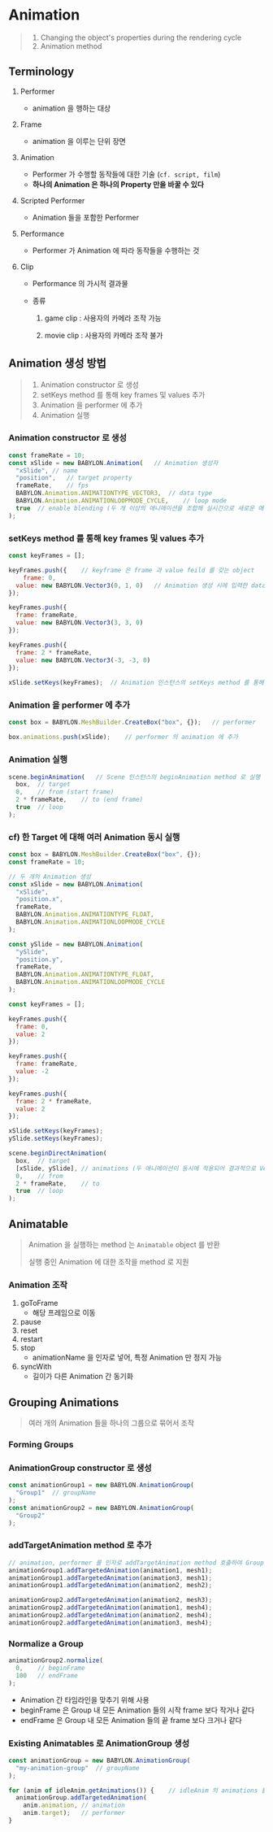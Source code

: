 # Animation

> 1. Changing the object's properties during the rendering cycle
> 2. Animation method

## Terminology

1. Performer 

   - animation 을 행하는 대상

2. Frame

   - animation 을 이루는 단위 장면

3. Animation

   - Performer 가 수행할 동작들에 대한 기술 (`cf. script, film`)
   - **하나의 Animation 은 하나의 Property 만을 바꿀 수 있다**

4. Scripted Performer

   - Animation 들을 포함한 Performer

5. Performance

   - Performer 가 Animation 에 따라 동작들을 수행하는 것

6. Clip

   - Performance 의 가시적 결과물

   - 종류 

     1) game clip : 사용자의 카메라 조작 가능

     2) movie clip : 사용자의 카메라 조작 불가

## Animation 생성 방법

> 1. Animation constructor 로 생성
> 2. setKeys method 를 통해 key frames 및 values 추가 
> 3. Animation 을 performer 에 추가
> 4. Animation 실행

### Animation constructor 로 생성

```js
const frameRate = 10;
const xSlide = new BABYLON.Animation(	// Animation 생성자
  "xSlide",	// name
  "position",	// target property
  frameRate,	// fps
  BABYLON.Animation.ANIMATIONTYPE_VECTOR3,	// data type
  BABYLON.Animation.ANIMATIONLOOPMODE_CYCLE,	// loop mode
  true	// enable blending (두 개 이상의 애니메이션을 조합해 실시간으로 새로운 애니메이션 생성)
);
```

### setKeys method 를 통해 key frames 및 values 추가 

```js
const keyFrames = []; 

keyFrames.push({	// keyframe 은 frame 과 value feild 를 갖는 object
	frame: 0,
  value: new BABYLON.Vector3(0, 1, 0)	// Animation 생성 시에 입력한 data type 과 일치해야 한다
});

keyFrames.push({
  frame: frameRate,
  value: new BABYLON.Vector3(3, 3, 0)
});

keyFrames.push({
  frame: 2 * frameRate,
  value: new BABYLON.Vector3(-3, -3, 0)
});
 
xSlide.setKeys(keyFrames);	// Animation 인스턴스의 setKeys method 를 통해 추가

```

### Animation 을 performer 에 추가

```js
const box = BABYLON.MeshBuilder.CreateBox("box", {});	// performer

box.animations.push(xSlide);	// performer 의 animation 에 추가
```

### Animation 실행

```js
scene.beginAnimation(	// Scene 인스턴스의 beginAnimation method 로 실행	
  box,	// target
  0,	// from (start frame)
  2 * frameRate,	// to (end frame)
  true	// loop
);
```

### cf) 한 Target 에 대해 여러 Animation 동시 실행

```js
const box = BABYLON.MeshBuilder.CreateBox("box", {});
const frameRate = 10;

// 두 개의 Animation 생성
const xSlide = new BABYLON.Animation(
  "xSlide",
  "position.x",
  frameRate,
  BABYLON.Animation.ANIMATIONTYPE_FLOAT,
  BABYLON.Animation.ANIMATIONLOOPMODE_CYCLE
);

const ySlide = new BABYLON.Animation(
  "ySlide",
  "position.y",
  frameRate,
  BABYLON.Animation.ANIMATIONTYPE_FLOAT,
  BABYLON.Animation.ANIMATIONLOOPMODE_CYCLE
);

const keyFrames = []; 

keyFrames.push({
  frame: 0,
  value: 2
});

keyFrames.push({
  frame: frameRate,
  value: -2
});

keyFrames.push({
  frame: 2 * frameRate,
  value: 2
});

xSlide.setKeys(keyFrames);
ySlide.setKeys(keyFrames);

scene.beginDirectAnimation(
  box,	// target
  [xSlide, ySlide],	// animations (두 애니메이션이 동시에 적용되어 결과적으로 Vector2 애니메이션을 적용하는 것과 동일하게 동작)
  0,	// from
  2 * frameRate,	// to
  true	// loop
);
```

## Animatable

> Animation 을 실행하는 method 는 `Animatable` object 를 반환
>
> 실행 중인 Animation 에 대한 조작을 method 로 지원

### Animation 조작

1. goToFrame
   - 해당 프레임으로 이동
2. pause
3. reset
4. restart
5. stop
   - animationName 을 인자로 넣어, 특정 Animation 만 정지 가능
6. syncWith
   - 길이가 다른 Animation 간 동기화

## Grouping Animations

> 여러 개의 Animation 들을 하나의 그룹으로 묶어서 조작

### Forming Groups

### AnimationGroup constructor 로 생성

```js
const animationGroup1 = new BABYLON.AnimationGroup(
  "Group1"	// groupName
);
const animationGroup2 = new BABYLON.AnimationGroup(
  "Group2"
);
```

### addTargetAnimation method 로 추가

```js
// animation, performer 를 인자로 addTargetAnimation method 호출하여 Group 에 추가
animationGroup1.addTargetedAnimation(animation1, mesh1);
animationGroup1.addTargetedAnimation(animation3, mesh1);
animationGroup1.addTargetedAnimation(animation2, mesh2);

animationGroup2.addTargetedAnimation(animation2, mesh3);
animationGroup2.addTargetedAnimation(animation1, mesh4);
animationGroup2.addTargetedAnimation(animation2, mesh4);
animationGroup2.addTargetedAnimation(animation3, mesh4);
```

### Normalize a Group

```js
animationGroup2.normalize(
  0,	// beginFrame
  100	// endFrame
);
```

- Animation 간 타임라인을 맞추기 위해 사용
- beginFrame 은 Group 내 모든 Animation 들의 시작 frame 보다 작거나 같다
- endFrame 은 Group 내 모든 Animation 들의 끝 frame 보다 크거나 같다

### Existing Animatables 로 AnimationGroup 생성

```js
const animationGroup = new BABYLON.AnimationGroup(
  "my-animation-group"	// groupName
);

for (anim of idleAnim.getAnimations()) {	// idleAnim 의 animations 를 iterate
  animationGroup.addTargetedAnimation(
    anim.animation,	// animation
    anim.target);	// performer
}
```



